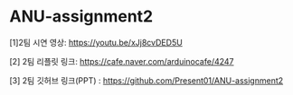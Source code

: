 # ANU-assignment2

[1]2팀 시연 영상: https://youtu.be/xJj8cvDED5U

[2] 2팀 리플릿 링크: https://cafe.naver.com/arduinocafe/4247 

[3] 2팀 깃허브 링크(PPT) : 
https://github.com/Present01/ANU-assignment2

